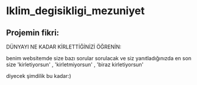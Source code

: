 # Iklim_degisikligi_mezuniyet

## Projemin fikri:

DÜNYAYI NE KADAR KİRLETTİĞİNİZİ ÖĞRENİN:

 benim websitemde size bazı sorular sorulacak ve siz yanıtladığınızda en son size 'kirletiyorsun' , 'kirletmiyorsun' , 'biraz kirletiyorsun'

 diyecek şimdilik bu kadar:)
